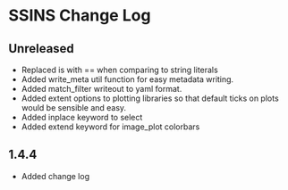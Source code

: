 # SSINS Change Log

## Unreleased
- Replaced is with == when comparing to string literals
- Added write_meta util function for easy metadata writing.
- Added match_filter writeout to yaml format.
- Added extent options to plotting libraries so that default ticks on plots would
  be sensible and easy.
- Added inplace keyword to select
- Added extend keyword for image_plot colorbars


## 1.4.4

- Added change log
